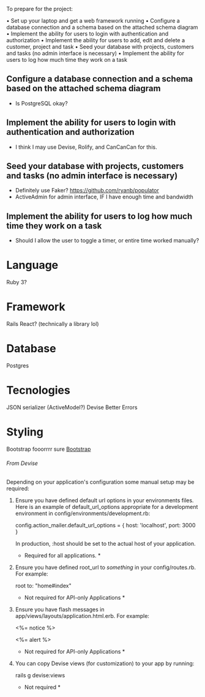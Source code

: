 To prepare for the project:

• Set up your laptop and get a web framework running
• Configure a database connection and a schema based on the attached schema diagram
• Implement the ability for users to login with authentication and authorization
• Implement the ability for users to add, edit and delete a customer, project and task
• Seed your database with projects, customers and tasks (no admin interface is necessary)
• Implement the ability for users to log how much time they work on a task

## Configure a database connection and a schema based on the attached schema diagram
- Is PostgreSQL okay?

## Implement the ability for users to login with authentication and authorization
- I think I may use Devise, Rolify, and CanCanCan for this.

## Seed your database with projects, customers and tasks (no admin interface is necessary)
- Definitely use Faker?
https://github.com/ryanb/populator
- ActiveAdmin for admin interface, IF I have enough time and bandwidth

## Implement the ability for users to log how much time they work on a task
- Should I allow the user to toggle a timer, or entire time worked manually?


# Language
Ruby 3?

# Framework
Rails
React? (technically a library lol)

# Database
Postgres

# Tecnologies
JSON serializer (ActiveModel?)
Devise
Better Errors

# Styling
Bootstrap fooorrrr sure
[Bootstrap](https://www.digitalocean.com/community/tutorials/how-to-add-bootstrap-to-a-ruby-on-rails-application)



###### From Devise

Depending on your application's configuration some manual setup may be required:

  1. Ensure you have defined default url options in your environments files. Here
     is an example of default_url_options appropriate for a development environment
     in config/environments/development.rb:

       config.action_mailer.default_url_options = { host: 'localhost', port: 3000 }

     In production, :host should be set to the actual host of your application.

     * Required for all applications. *

  2. Ensure you have defined root_url to *something* in your config/routes.rb.
     For example:

       root to: "home#index"
     
     * Not required for API-only Applications *

  3. Ensure you have flash messages in app/views/layouts/application.html.erb.
     For example:

       <p class="notice"><%= notice %></p>
       <p class="alert"><%= alert %></p>

     * Not required for API-only Applications *

  4. You can copy Devise views (for customization) to your app by running:

       rails g devise:views
       
     * Not required *